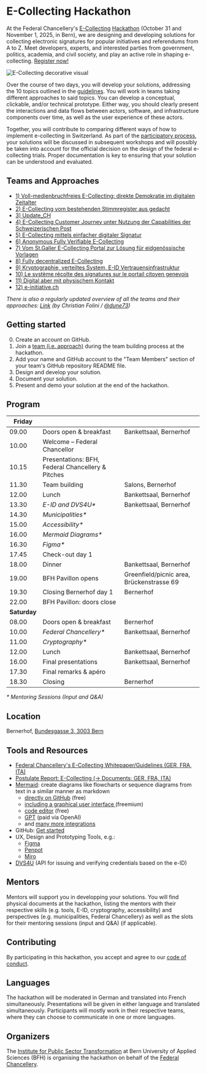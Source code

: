 # E-Collecting Hackathon
At the Federal Chancellery's [E-Collecting](https://www.bk.admin.ch/bk/de/home/politische-rechte/e-collecting.html) [Hackathon](https://www.bk.admin.ch/bk/de/home/politische-rechte/e-collecting/aktuelles.html) (October 31 and November 1, 2025, in Bern), we are designing and developing solutions for collecting electronic signatures for popular initiatives and referendums from A to Z. Meet developers, experts, and interested parties from government, politics, academia, and civil society, and play an active role in shaping e-collecting. [Register now!](https://findmind.ch/c/hackathon-registration)

![E-Collecting decorative visual](https://github.com/user-attachments/assets/ffa93f97-0f16-4abb-80ea-1d5dff9d4eba)

Over the course of two days, you will develop your solutions, addressing the 10 topics outlined in the [guidelines](https://www.bk.admin.ch/bk/de/home/politische-rechte/e-collecting/aktuelles.html). You will work in teams taking different approaches to said topics. You can develop a conceptual, clickable, and/or technical prototype. Either way, you should clearly present the interactions and data flows between actors, software, and infrastructure components over time, as well as the user experience of these actors.

Together, you will contribute to comparing different ways of how to implement e-collecting in Switzerland. As part of the [participatory process](https://www.bk.admin.ch/bk/de/home/politische-rechte/e-collecting/partizipativer_prozess.html), your solutions will be discussed in subsequent workshops and will possibly be taken into account for the official decision on the design of the federal e-collecting trials. Proper documentation is key to ensuring that your solution can be understood and evaluated.

## Teams and Approaches

- [1) Voll-medienbruchfreies E-Collecting: direkte  Demokratie im digitalen Zeitalter](https://github.com/swiss/e-collecting-hackathon-team1/)
- [2) E-Collecting vom bestehenden Stimmregister aus gedacht](https://github.com/swiss/e-collecting-hackathon-team2/)
- [3) Update_CH](https://github.com/swiss/e-collecting-hackathon-team3/)
- [4) E-Collecting Customer Journey unter Nutzung der Capabilities der Schweizerischen Post](https://github.com/swiss/e-collecting-hackathon-team4/)
- [5) E-Collecting mittels einfacher digitaler Signatur](https://github.com/swiss/e-collecting-hackathon-team5/)
- [6) Anonymous Fully Verifiable E-Collecting](https://github.com/swiss/e-collecting-hackathon-team6/)
- [7) Vom St.Galler E-Collecting Portal zur Lösung für eidgenössische Vorlagen](https://github.com/swiss/e-collecting-hackathon-team7/)
- [8) Fully decentralized E-Collecting](https://github.com/swiss/e-collecting-hackathon-team8/)
- [9) Kryptographie, verteiltes System, E-ID Vertrauensinfrastruktur](https://github.com/swiss/e-collecting-hackathon-team9/)
- [10) Le système récolte des signatures sur le portail citoyen genevois](https://github.com/swiss/e-collecting-hackathon-team10/)
- [11) Digital aber mit physischem Kontakt](https://github.com/swiss/e-collecting-hackathon-team11/)
- [12) e-initiative.ch](https://github.com/swiss/e-collecting-hackathon-team12/)

_There is also a regularly updated overview of all the teams and their approaches: [Link](https://gist.github.com/dune73/08cb549ea4c69e18a2d3dc32f1ab80c3#file-e-collecting-hackathon-overview-md) (by Christian Folini / [@dune73](https://github.com/dune73))_

## Getting started

0. Create an account on GitHub.
1. Join a [team (i.e. approach)](https://github.com/swiss/e-collecting-hackathon/tree/main?tab=readme-ov-file#teams-and-approaches) during the team building process at the hackathon.
2. Add your name and GitHub account to the "Team Members" section of your team's GitHub repository README file.
3. Design and develop your solution.
4. Document your solution.
5. Present and demo your solution at the end of the hackathon.


## Program

| **Friday**   |                              |                                           |
|--------------|------------------------------|-------------------------------------------|
| 09.00        | Doors open & breakfast       | Bankettsaal, Bernerhof                    |
|     10.00    | Welcome – Federal Chancellor |                                           |
| 10.15        | Presentations: BFH, Federal Chancellery & Pitches        |                                           |
| 11.30        | Team building                | Salons, Bernerhof                         |
|     12.00    |     Lunch                    | Bankettsaal, Bernerhof                    |
| 13.30        | _E-ID and DVS4U*_            | Bankettsaal, Bernerhof                    |
| 14.30        | _Municipalities*_            |                                           |
| 15.00        | _Accessibility*_             |                                           |
| 16.00        | _Mermaid Diagrams*_          |                                           |
| 16.30        | _Figma*_                     |                                           |
|     17.45    |     Check-out day 1          |                                           |
|     18.00    |     Dinner                   | Bankettsaal, Bernerhof                    |
| 19.00        | BFH Pavillon opens           | Greenfield/picnic area, Brückenstrasse 69 |
|     19.30    |     Closing Bernerhof day 1  | Bernerhof                                 |
| 22.00        | BFH Pavillon: doors close    |                                           |
| **Saturday** |                              |                                           |
| 08.00        | Doors open & breakfast       | Bernerhof                                 |
| 10.00        | _Federal Chancellery*_       | Bankettsaal, Bernerhof                    |
| 11.00        | _Cryptography*_              |                                           |
| 12.00        | Lunch                        | Bankettsaal, Bernerhof                    |
| 16.00        | Final presentations          | Bankettsaal, Bernerhof                    |
| 17.30        | Final remarks & apéro        |                                           |
| 18.30        | Closing                      | Bernerhof                                 |

_* Mentoring Sessions (Input and Q&A)_

## Location

Bernerhof, [Bundesgasse 3, 3003 Bern](https://www.openstreetmap.org/way/255112490#map=19/46.946220/7.441565)

## Tools and Resources

- [Federal Chancellery's E-Collecting Whitepaper/Guidelines (GER, FRA, ITA)](https://www.bk.admin.ch/bk/de/home/politische-rechte/e-collecting/aktuelles.html)
- [Postulate Report: E-Collecting (-> Documents; GER, FRA, ITA)](https://www.bk.admin.ch/bk/de/home/politische-rechte/e-collecting.html)
- [Mermaid](https://mermaid.js.org/ ): create diagrams like flowcharts or sequence diagrams from text in a similar manner as markdown 
	-  [directly on GitHub](https://github.blog/developer-skills/github/include-diagrams-markdown-files-mermaid/) (free)
  -  [including a graphical user interface ](https://www.mermaidchart.com) (freemium)
  -  [code editor](https://mermaid.live/) (free)
  -  [GPT](https://chatgpt.com/g/g-684cc36f30208191b21383b88650a45d-mermaid-chart-diagrams-and-charts) (paid via OpenAI)
  -  and [many more integrations](https://mermaid.js.org/ecosystem/integrations-community.html)
- GitHub: [Get started](https://docs.github.com/en/get-started/start-your-journey/hello-world)
- UX, Design and Prototyping Tools, e.g.:
	- [Figma](https://www.figma.com/) 
	- [Penpot](https://penpot.app/)
 	- [Miro](https://miro.com/)
- [DVS4U](https://heidi-universe.ch/en/index.html) (API for issuing and verifying credentials based on the e-ID)

## Mentors

Mentors will support you in developping your solutions. You will find physical documents at the hackathon, listing the mentors with their respective skills (e.g. tools, E-ID, cryptography, accessibility) and perspectives (e.g. municipalities, Federal Chancellery) as well as the slots for their mentoring sessions (input and Q&A) (if applicable).

## Contributing

By participating in this hackathon, you accept and agree to our [code of conduct](/CONTRIBUTING.md).

## Languages

The hackathon will be moderated in German and translated into French simultaneously. Presentations will be given in either language and translated simultaneously. Participants will mostly work in their respective teams, where they can choose to communicate in one or more languages.

## Organizers

The [Institute for Public Sector Transformation](https://www.bfh.ch/en/research/research-areas/public-sector-transformation/) at Bern University of Applied Sciences (BFH) is organising the hackathon on behalf of the [Federal Chancellery](https://www.bk.admin.ch/bk/de/home.html).
